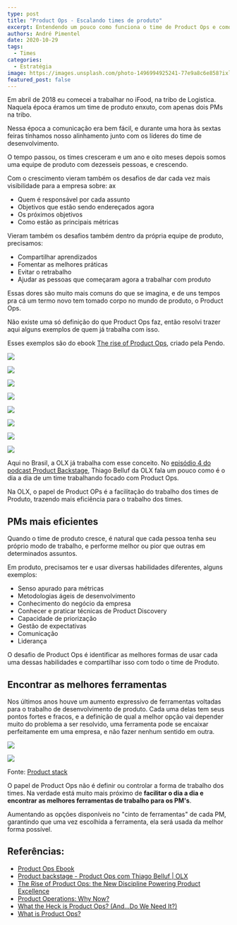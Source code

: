 ```yaml
---
type: post
title: "Product Ops - Escalando times de produto"
excerpt: Entendendo um pouco como funciona o time de Product Ops e como podemos potencializar sua escala
authors: André Pimentel
date: 2020-10-29
tags: 
  - Times
categories: 
  - Estratégia
image: https://images.unsplash.com/photo-1496994925241-77e9a8c6e858?ixlib=rb-1.2.1&ixid=eyJhcHBfaWQiOjEyMDd9&auto=format&fit=crop&w=2982&q=80
featured_post: false
---
```


Em abril de 2018 eu comecei a trabalhar no iFood, na tribo de Logistica.
Naquela época éramos um time de produto enxuto, com apenas dois PMs na
tribo.

Nessa época a comunicação era bem fácil, e durante uma hora às sextas
feiras tínhamos nosso alinhamento junto com os líderes do time de
desenvolvimento.

O tempo passou, os times cresceram e um ano e oito meses depois somos
uma equipe de produto com dezesseis pessoas, e crescendo.

Com o crescimento vieram também os desafios de dar cada vez mais
visibilidade para a empresa sobre: ax

- Quem é responsável por cada assunto
- Objetivos que estão sendo endereçados agora
- Os próximos objetivos
- Como estão as principais métricas


Vieram também os desafios também dentro da própria equipe de produto,
precisamos:

- Compartilhar aprendizados
- Fomentar as melhores práticas
- Evitar o retrabalho
- Ajudar as pessoas que começaram agora a trabalhar com produto

Essas dores são muito mais comuns do que se imagina, e de uns tempos pra
cá um termo novo tem tomado corpo no mundo de produto, o Product Ops.

Não existe uma só definição do que Product Ops faz, então resolvi trazer
aqui alguns exemplos de quem já trabalha com isso.

Esses exemplos são do ebook [The rise of Product Ops](https://go.pendo.io/prodops-ebook), criado pela Pendo.

![](https://bucketeer-e05bbc84-baa3-437e-9518-adb32be77984.s3.amazonaws.com/public/images/8c4e67fb-644f-4b18-9d49-c2f74a8f71ed_690x902.png)

![](https://cdn.substack.com/image/fetch/f_auto,q_auto:good,fl_progressive:steep/https%3A%2F%2Fbucketeer-e05bbc84-baa3-437e-9518-adb32be77984.s3.amazonaws.com%2Fpublic%2Fimages%2F8c4e67fb-644f-4b18-9d49-c2f74a8f71ed_690x902.png)

![](https://bucketeer-e05bbc84-baa3-437e-9518-adb32be77984.s3.amazonaws.com/public/images/8184e6eb-593c-4a01-b0d7-bd64b23c0755_628x882.png)

![](https://cdn.substack.com/image/fetch/f_auto,q_auto:good,fl_progressive:steep/https%3A%2F%2Fbucketeer-e05bbc84-baa3-437e-9518-adb32be77984.s3.amazonaws.com%2Fpublic%2Fimages%2F8184e6eb-593c-4a01-b0d7-bd64b23c0755_628x882.png)

![](https://bucketeer-e05bbc84-baa3-437e-9518-adb32be77984.s3.amazonaws.com/public/images/cbcdd2aa-af4c-4892-be18-559e57abe886_1400x354.png)

![](https://cdn.substack.com/image/fetch/f_auto,q_auto:good,fl_progressive:steep/https%3A%2F%2Fbucketeer-e05bbc84-baa3-437e-9518-adb32be77984.s3.amazonaws.com%2Fpublic%2Fimages%2Fcbcdd2aa-af4c-4892-be18-559e57abe886_1400x354.png)

![](https://bucketeer-e05bbc84-baa3-437e-9518-adb32be77984.s3.amazonaws.com/public/images/4f232bb0-f69e-4aaf-8813-4f0c1caa3dda_1336x292.png)

![](https://cdn.substack.com/image/fetch/f_auto,q_auto:good,fl_progressive:steep/https%3A%2F%2Fbucketeer-e05bbc84-baa3-437e-9518-adb32be77984.s3.amazonaws.com%2Fpublic%2Fimages%2F4f232bb0-f69e-4aaf-8813-4f0c1caa3dda_1336x292.png)


Aqui no Brasil, a OLX já trabalha com esse conceito. No [episódio 4 do podcast Product Backstage](http://productbackstage.com.br/episodio-4-product-ops-com-thiago-belluf-olx/),
Thiago Belluf da OLX fala um pouco como é o dia a dia de um time trabalhando focado com Product Ops.

Na OLX, o papel de Product OPs é a facilitação do trabalho dos times de
Produto, trazendo mais eficiência para o trabalho dos times.

## PMs mais eficientes


Quando o time de produto cresce, é natural que cada pessoa tenha seu
próprio modo de trabalho, e performe melhor ou pior que outras em
determinados assuntos.

Em produto, precisamos ter e usar diversas habilidades diferentes,
alguns exemplos:

- Senso apurado para métricas
- Metodologias ágeis de desenvolvimento
- Conhecimento do negócio da empresa
- Conhecer e praticar técnicas de Product Discovery
- Capacidade de priorização
- Gestão de expectativas
- Comunicação
- Liderança

O desafio de Product Ops é identificar as melhores formas de usar cada
uma dessas habilidades e compartilhar isso com todo o time de Produto.

## Encontrar as melhores ferramentas


Nos últimos anos houve um aumento expressivo de ferramentas voltadas
para o trabalho de desenvolvimento de produto. Cada uma delas tem seus
pontos fortes e fracos, e a definição de qual a melhor opção vai
depender muito do problema a ser resolvido, uma ferramenta pode se
encaixar perfeitamente em uma empresa, e não fazer nenhum sentido em
outra.


![](https://bucketeer-e05bbc84-baa3-437e-9518-adb32be77984.s3.amazonaws.com/public/images/a510b884-c3c2-4291-bc55-4ae968d8100b_3000x2834.png)

![](https://cdn.substack.com/image/fetch/f_auto,q_auto:good,fl_progressive:steep/https%3A%2F%2Fbucketeer-e05bbc84-baa3-437e-9518-adb32be77984.s3.amazonaws.com%2Fpublic%2Fimages%2Fa510b884-c3c2-4291-bc55-4ae968d8100b_3000x2834.png)

Fonte: [Product stack](https://productcraft.com/productstack/)

O papel de Product Ops não é definir ou controlar a forma de trabalho
dos times. Na verdade está muito mais próximo de **facilitar o dia a dia
e encontrar as melhores ferramentas de trabalho para os PM\'s**.

Aumentando as opções disponíveis no \"cinto de ferramentas\" de cada PM,
garantindo que uma vez escolhida a ferramenta, ela será usada da melhor
forma possível.

## Referências:

- [Product Ops Ebook](https://go.pendo.io/prodops-ebook)
- [Product backstage - Product Ops com Thiago Belluf | OLX](http://productbackstage.com.br/episodio-4-product-ops-com-thiago-belluf-olx/)
- [The Rise of Product Ops: the New Discipline Powering Product Excellence](https://www.productplan.com/the-rise-of-product-ops/)
- [Product Operations: Why Now?](https://productcraft.com/perspectives/product-ops-why-now/)
- [What the Heck is Product Ops? (And...Do We Need It?)](https://moduscreate.com/blog/product-ops/)
- [What is Product Ops?](https://www.productplan.com/glossary/product-ops/)

